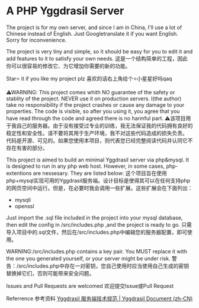# A PHP Yggdrasil Server

The project is for my own server, and since I am in China, I'll use a lot of Chinese instead of English. Just Googletranslate it if you want English. Sorry for inconvenience.

The project is very tiny and simple, so it should be easy for you to edit it and add features to it to satisfy your own needs.
这是一个结构简单的工程，因此你可以很容易的修改它、为它增加你需要的新的功能。

Star⭐ it if you like my project plz
喜欢的话右上角给个⭐小星星好吗qaq

⚠WARNING: This project comes whith NO guarantee of the safety or stablity of the project. NEVER use it on production servers. I(the author) take no responsibility if the project crashes or cause any damage to your properties. The code is visible, so after you using it, you agree that you have read through the code and agreed there is no harmful part.
⚠该项目用于我自己的服务器。由于没有接受过专业的训练，我无法保证我的代码拥有良好的稳定性和安全性。请不要将其用于生产环境，我不对这些代码造成的损失负责。
代码是开源、可见的。如果您使用本项目，则代表您已经完整阅读代码并认同它不存在有害的部分。

This project is aimed to build an minimal Yggdrasil server via php&mysql. It is designed to run in any php web host.
However, in some cases, php-extentions are nessesary. They are listed below:
这个项目旨在使用php+mysql实现可用的Yggdrasil服务端。设计目标是使得其可以在任何支持php的网页空间中运行。但是，在必要时我会调用一些扩展。这些扩展会在下面列出：

- mysqli
- openssl

Just import the .sql file included in the project into your mysql database, then edit the config in /src/includes.php ,and the project is ready to go.
只需导入项目中的.sql文件，然后在/src/includes.php中编辑您的服务器配置，即可使用。

WARNING:/src/includes.php contains a key pair. You MUST replace it with the one you generated yourself, or your server might be under risk.
警告：/src/includes.php中存在一对密钥，您自己使用时应当使用自己生成的密钥替换掉它们，否则可能带来安全问题。

Issues and Pull Requests are welcomed
欢迎提交Issue或Pull Request

Referrence
参考资料
[Yggdrasil 服务端技术规范 | Yggdrasil Document (zh-CN)](https://github.com/yushijinhun/authlib-injector/wiki/Yggdrasil-%E6%9C%8D%E5%8A%A1%E7%AB%AF%E6%8A%80%E6%9C%AF%E8%A7%84%E8%8C%83)

